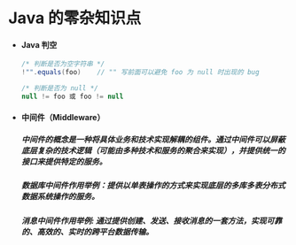 # Java 的零杂知识点

- #### Java 判空
  ```java
  /* 判断是否为空字符串 */
  !"".equals(foo)    // "" 写前面可以避免 foo 为 null 时出现的 bug

  /* 判断是否为 null */
  null != foo 或 foo != null
  ```


- #### 中间件（Middleware）
  ##### 中间件的概念是一种将具体业务和技术实现解耦的组件。通过中间件可以屏蔽底层复杂的技术逻辑（可能由多种技术和服务的聚合来实现），并提供统一的接口来提供特定的服务。
  ##### 数据库中间件作用举例：提供以单表操作的方式来实现底层的多库多表分布式数据系统操作的服务。
  ##### 消息中间件作用举例: 通过提供创建、发送、接收消息的一套方法，实现可靠的、高效的、实时的跨平台数据传输。

